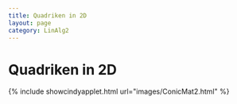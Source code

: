 ```yaml
---
title: Quadriken in 2D
layout: page
category: LinAlg2
---
```


# Quadriken in 2D


{% include showcindyapplet.html url="images/ConicMat2.html" %}

